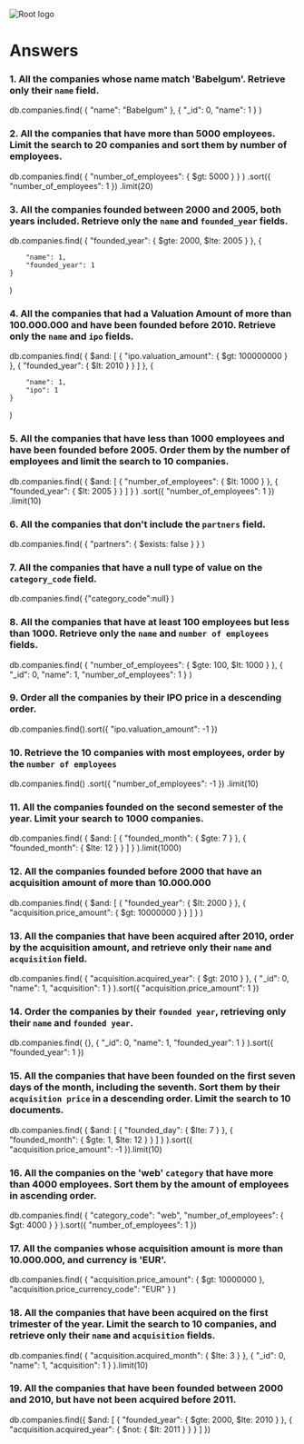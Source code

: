 ![Root logo](https://imgur.com/Hq8xgzy.png)
# Answers

### 1. All the companies whose name match 'Babelgum'. Retrieve only their `name` field.

<!-- Your Code Goes Here -->
db.companies.find(
    { "name": "Babelgum" },
    { "_id": 0, "name": 1 }
)

### 2. All the companies that have more than 5000 employees. Limit the search to 20 companies and sort them by **number of employees**.

<!-- Your Code Goes Here -->
db.companies.find(
    { "number_of_employees": { $gt: 5000 } }
)
.sort({ "number_of_employees": 1 })
.limit(20)




### 3. All the companies founded between 2000 and 2005, both years included. Retrieve only the `name` and `founded_year` fields.

<!-- Your Code Goes Here -->
db.companies.find(
    { 
        "founded_year": { 
            $gte: 2000,
            $lte: 2005
        } 
    },
    {
        
        "name": 1,
        "founded_year": 1
    }
)




### 4. All the companies that had a Valuation Amount of more than 100.000.000 and have been founded before 2010. Retrieve only the `name` and `ipo` fields.

<!-- Your Code Goes Here -->
db.companies.find(
    { 
        $and: [
            { "ipo.valuation_amount": { $gt: 100000000 } },
            { "founded_year": { $lt: 2010 } }
        ]
    },
    { 
        
        "name": 1,
        "ipo": 1
    }
)

### 5. All the companies that have less than 1000 employees and have been founded before 2005. Order them by the number of employees and limit the search to 10 companies.

<!-- Your Code Goes Here -->
db.companies.find(
    { 
        $and: [
            { "number_of_employees": { $lt: 1000 } },
            { "founded_year": { $lt: 2005 } }
        ]
    }
)
.sort({ "number_of_employees": 1 })
.limit(10)





### 6. All the companies that don't include the `partners` field.

<!-- Your Code Goes Here -->

db.companies.find(
    { "partners": { $exists: false } }
)


### 7. All the companies that have a null type of value on the `category_code` field.

<!-- Your Code Goes Here -->
db.companies.find(
    {"category_code":null}
    )



### 8. All the companies that have at least 100 employees but less than 1000. Retrieve only the `name` and `number of employees` fields.

<!-- Your Code Goes Here -->
db.companies.find(
    { 
        "number_of_employees": { $gte: 100, $lt: 1000 } 
    },
    { 
        "_id": 0,
        "name": 1,
        "number_of_employees": 1
    }
)


### 9. Order all the companies by their IPO price in a descending order.

<!-- Your Code Goes Here -->
db.companies.find().sort({ "ipo.valuation_amount": -1 })



### 10. Retrieve the 10 companies with most employees, order by the `number of employees`

<!-- Your Code Goes Here -->
db.companies.find()
.sort({ "number_of_employees": -1 })
.limit(10)


### 11. All the companies founded on the second semester of the year. Limit your search to 1000 companies.

<!-- Your Code Goes Here -->
db.companies.find(
    { 
        $and: [
            { "founded_month": { $gte: 7 } }, 
            { "founded_month": { $lte: 12 } }
        ]
    }
).limit(1000)



### 12. All the companies founded before 2000 that have an acquisition amount of more than 10.000.000

<!-- Your Code Goes Here -->
db.companies.find(
    { 
        $and: [
            { "founded_year": { $lt: 2000 } },
            { "acquisition.price_amount": { $gt: 10000000 } }
        ]
    }
)



### 13. All the companies that have been acquired after 2010, order by the acquisition amount, and retrieve only their `name` and `acquisition` field.

<!-- Your Code Goes Here -->
db.companies.find(
    { "acquisition.acquired_year": { $gt: 2010 } },
    { "_id": 0, "name": 1, "acquisition": 1 }
).sort({ "acquisition.price_amount": 1 })


### 14. Order the companies by their `founded year`, retrieving only their `name` and `founded year`.

<!-- Your Code Goes Here -->
db.companies.find(
    {},
    { "_id": 0, "name": 1, "founded_year": 1 }
).sort({ "founded_year": 1 })




### 15. All the companies that have been founded on the first seven days of the month, including the seventh. Sort them by their `acquisition price` in a descending order. Limit the search to 10 documents.

<!-- Your Code Goes Here -->
db.companies.find(
    { 
        $and: [
            { "founded_day": { $lte: 7 } },
            { "founded_month": { $gte: 1, $lte: 12 } }
        ]
    }
).sort({ "acquisition.price_amount": -1 }).limit(10)




### 16. All the companies on the 'web' `category` that have more than 4000 employees. Sort them by the amount of employees in ascending order.

<!-- Your Code Goes Here -->
db.companies.find(
    { 
        "category_code": "web",
        "number_of_employees": { $gt: 4000 }
    }
).sort({ "number_of_employees": 1 })



### 17. All the companies whose acquisition amount is more than 10.000.000, and currency is 'EUR'.

<!-- Your Code Goes Here -->
db.companies.find(
    { 
        "acquisition.price_amount": { $gt: 10000000 },
        "acquisition.price_currency_code": "EUR"
    }
)


### 18. All the companies that have been acquired on the first trimester of the year. Limit the search to 10 companies, and retrieve only their `name` and `acquisition` fields.

<!-- Your Code Goes Here -->
db.companies.find(
    { 
        "acquisition.acquired_month": { $lte: 3 }
    },
    {
        "_id": 0,
        "name": 1,
        "acquisition": 1
    }
).limit(10)




### 19. All the companies that have been founded between 2000 and 2010, but have not been acquired before 2011.

<!-- Your Code Goes Here -->
db.companies.find({
    $and: [
        { "founded_year": { $gte: 2000, $lte: 2010 } },
        { "acquisition.acquired_year": { $not: { $lt: 2011 } } }
    ]
})


